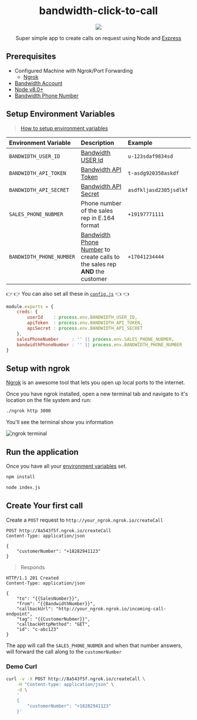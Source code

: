 <div align="center">

# bandwidth-click-to-call

<img src="https://s3.amazonaws.com/bwdemos/BW_Voice.png"/>

Super simple app to create calls on request using Node and [Express](https://expressjs.com/)

</div>

## Prerequisites
- Configured Machine with Ngrok/Port Forwarding
  - [Ngrok](https://ngrok.com/)
- [Bandwidth Account](https://catapult.inetwork.com/pages/signup.jsf/?utm_medium=social&utm_source=github&utm_campaign=dtolb&utm_content=_)
- [Node v8.0+](https://nodejs.org/en/)
- [Bandwidth Phone Number](http://dev.bandwidth.com/howto/buytn.html)

## Setup Environment Variables

> [How to setup environment variables](https://www.schrodinger.com/kb/1842)

| Environment Variable     | Description                                                                                                               | Example                |
|:-------------------------|:--------------------------------------------------------------------------------------------------------------------------|:-----------------------|
| `BANDWIDTH_USER_ID`      | [Bandwidth USER Id](http://dev.bandwidth.com/security.html)                                                               | `u-123sdaf9834sd`      |
| `BANDWIDTH_API_TOKEN`    | [Bandwidth API Token](http://dev.bandwidth.com/security.html)                                                             | `t-asdg920358askdf`    |
| `BANDWIDTH_API_SECRET`   | [Bandwidth API Secret](http://dev.bandwidth.com/security.html)                                                            | `asdfkljasd2305jsdlkf` |
| `SALES_PHONE_NUBMER`     | Phone number of the sales rep in E.164 format                                                                             | `+19197771111`         |
| `BANDWIDTH_PHONE_NUMBER` | [Bandwidth Phone Number](http://dev.bandwidth.com/howto/buytn.html) to create calls to the sales rep **AND** the customer | `+17041234444`         |

👉 👉 You can also set all these in [`config.js`](https://github.com/dtolb/bandwidth-click-to-call/blob/master/config.js) 👈 👈

```js
module.exports = {
    creds: {
        userId    : process.env.BANDWIDTH_USER_ID,
        apiToken  : process.env.BANDWIDTH_API_TOKEN,
        apiSecret : process.env.BANDWIDTH_API_SECRET
    },
    salesPhoneNumber     : '' || process.env.SALES_PHONE_NUBMER,
    bandwidthPhoneNumber : '' || process.env.BANDWIDTH_PHONE_NUMBER
}
```


## Setup with ngrok

[Ngrok](https://ngrok.com) is an awesome tool that lets you open up local ports to the internet.

Once you have ngrok installed, open a new terminal tab and navigate to it's location on the file system and run:

```bash
./ngrok http 3000
```

You'll see the terminal show you information

![ngrok terminal](https://s3.amazonaws.com/bw-demo/ngrok_terminal.png)

## Run the application

Once you have all your [environment variables](#setup-environment-variables) set.

```bash
npm install
```

```bash
node index.js
```

## Create Your first call

Create a `POST` request to `http://your_ngrok.ngrok.io/createCall`

```http
POST http://8a543f5f.ngrok.io/createCall
Content-Type: application/json

{
	"customerNumber": "+18282941123"
}
```

> Responds

```http
HTTP/1.1 201 Created
Content-Type: application/json

{
    "to": "{{SalesNumber}}",
    "from": "{{BandwidthNumber}}",
    "callbackUrl": "http://your_ngrok.ngrok.io/incoming-call-endpoint",
    "tag": "{{CustomerNubmer}}",
    "callbackHttpMethod": "GET",
    "id": "c-abc123"
}
```

The app will call the `SALES_PHONE_NUBMER` and when that number answers, will forward the call along to the `customerNumber`

### Demo Curl

```bash
curl -v -X POST http://8a543f5f.ngrok.io/createCall \
	-H "Content-type: application/json" \
	-d \
	'
	{
		"customerNumber": "+18282941123"
	}'
```
